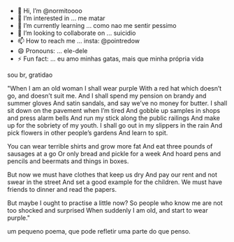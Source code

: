 - 👋 Hi, I’m @normitoooo
- 👀 I’m interested in ... me matar
- 🌱 I’m currently learning ... como nao me sentir pessimo
- 💞️ I’m looking to collaborate on ... suicidio
- 📫 How to reach me ... insta: @pointredow
- 😄 Pronouns: ... ele-dele
- ⚡ Fun fact: ... eu amo minhas gatas, mais que minha própria vida



sou br, gratidao



"When I am an old woman I shall wear purple
With a red hat which doesn’t go, and doesn’t suit me.
And I shall spend my pension on brandy and summer gloves
And satin sandals, and say we’ve no money for butter.
I shall sit down on the pavement when I’m tired
And gobble up samples in shops and press alarm bells
And run my stick along the public railings
And make up for the sobriety of my youth.
I shall go out in my slippers in the rain
And pick flowers in other people’s gardens
And learn to spit.

You can wear terrible shirts and grow more fat
And eat three pounds of sausages at a go
Or only bread and pickle for a week
And hoard pens and pencils and beermats and things in boxes.

But now we must have clothes that keep us dry
And pay our rent and not swear in the street
And set a good example for the children.
We must have friends to dinner and read the papers.

But maybe I ought to practise a little now?
So people who know me are not too shocked and surprised
When suddenly I am old, and start to wear purple."


um pequeno poema, que pode refletir uma parte do que penso.


<!---
normitoooo/normitoooo is a ✨ special ✨ repository because its `README.md` (this file) appears on your GitHub profile.
You can click the Preview link to take a look at your changes.
--->

